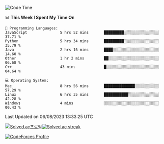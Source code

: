 
<!--START_SECTION:waka-->
![Code Time](http://img.shields.io/badge/Code%20Time-2%2C892%20hrs%2050%20mins-blue)

📊 **This Week I Spent My Time On** 

```text
💬 Programming Languages: 
JavaScript               5 hrs 52 mins       █████████░░░░░░░░░░░░░░░░   37.71 % 
Python                   5 hrs 34 mins       █████████░░░░░░░░░░░░░░░░   35.79 % 
Java                     2 hrs 16 mins       ████░░░░░░░░░░░░░░░░░░░░░   14.60 % 
Other                    1 hr 2 mins         ██░░░░░░░░░░░░░░░░░░░░░░░   06.68 % 
C++                      43 mins             █░░░░░░░░░░░░░░░░░░░░░░░░   04.64 % 

💻 Operating System: 
Mac                      8 hrs 56 mins       ██████████████░░░░░░░░░░░   57.29 % 
Linux                    6 hrs 35 mins       ███████████░░░░░░░░░░░░░░   42.28 % 
Windows                  4 mins              ░░░░░░░░░░░░░░░░░░░░░░░░░   00.43 % 
```


 Last Updated on 06/08/2023 13:33:25 UTC
<!--END_SECTION:waka-->


[![Solved.ac프로필](http://mazassumnida.wtf/api/generate_badge?boj=hckim96)](https://solved.ac/hckim96)[![Solved.ac streak](http://mazandi.herokuapp.com/api?handle=hckim96&theme=dark)](https://solved.ac/hckim96)


[![CodeForces Profile](https://cf.leed.at?id=hckim96)](https://codeforces.com/profile/hckim96)


